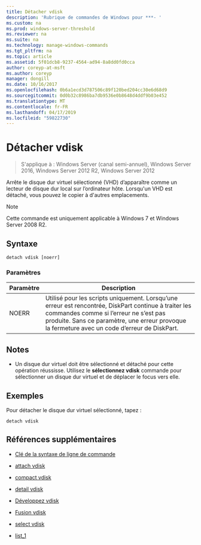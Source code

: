 ```yaml
---
title: Détacher vdisk
description: 'Rubrique de commandes de Windows pour ***- '
ms.custom: na
ms.prod: windows-server-threshold
ms.reviewer: na
ms.suite: na
ms.technology: manage-windows-commands
ms.tgt_pltfrm: na
ms.topic: article
ms.assetid: 5f01dcb8-9237-4564-ad94-8a8dd0fd0cca
author: coreyp-at-msft
ms.author: coreyp
manager: dongill
ms.date: 10/16/2017
ms.openlocfilehash: 0b6a1ecd3d787506c89f120bed204cc30e6d68d9
ms.sourcegitcommit: 0d0b32c8986ba7db9536e0b8648d4ddf9b03e452
ms.translationtype: MT
ms.contentlocale: fr-FR
ms.lasthandoff: 04/17/2019
ms.locfileid: "59822730"
---
```

# <a name="detach-vdisk"></a>Détacher vdisk

>S'applique à : Windows Server (canal semi-annuel), Windows Server 2016, Windows Server 2012 R2, Windows Server 2012

Arrête le disque dur virtuel sélectionné \(VHD\) d’apparaître comme un lecteur de disque dur local sur l’ordinateur hôte. Lorsqu'un VHD est détaché, vous pouvez le copier à d'autres emplacements.  
  
> [!NOTE]  
> Cette commande est uniquement applicable à Windows 7 et Windows Server 2008 R2.  
  
## <a name="syntax"></a>Syntaxe  
  
```  
detach vdisk [noerr]  
```  
  
### <a name="parameters"></a>Paramètres  
  
|Paramètre|Description|  
|-------|--------|  
|NOERR|Utilisé pour les scripts uniquement. Lorsqu’une erreur est rencontrée, DiskPart continue à traiter les commandes comme si l’erreur ne s’est pas produite. Sans ce paramètre, une erreur provoque la fermeture avec un code d’erreur de DiskPart.|  
  
## <a name="remarks"></a>Notes  
  
-   Un disque dur virtuel doit être sélectionné et détaché pour cette opération réussisse. Utilisez le **sélectionnez vdisk** commande pour sélectionner un disque dur virtuel et de déplacer le focus vers elle.  
  
## <a name="BKMK_Examples"></a>Exemples  
Pour détacher le disque dur virtuel sélectionné, tapez :  
  
```  
detach vdisk  
```  
  
## <a name="additional-references"></a>Références supplémentaires  
  
-   [Clé de la syntaxe de ligne de commande](command-line-syntax-key.md)  
  
-   [attach vdisk](attach-vdisk.md)  
  
-   [compact vdisk](compact-vdisk.md)  
  
  
  
-   [detail vdisk](detail-vdisk.md)  
  
-   [Développez vdisk](expand-vdisk.md)  
  
-   [Fusion vdisk](merge-vdisk.md)  
  
-   [select vdisk](select-vdisk.md)  
  
-   [list_1](list_1.md)  
  

